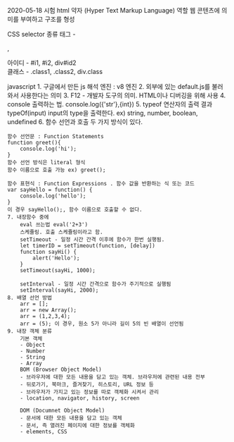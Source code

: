 2020-05-18 시험
html
    약자 (Hyper Text Markup Language)
    역할
    웹 콘텐츠에 의미를 부여하고 구조를 형성

CSS
    selector 종류
    태그 - <p>,<div>
    아이디 - #i1, #i2, div#id2
    <div id='id2'>
    클래스 - .class1, .class2, div.class
    <p class="class1">

javascript
    1. 구글에서 만든 js 해석 엔진 : v8 엔진
    2. 외부에 있는 default.js를 불러와서 사용한다는 의미 
    3. F12 - 개발자 도구의 의미. HTML이나 디버깅을 위해 사용
    4. console 출력하는 법. console.log({'str'},{int})
    5. typeof 연산자의 출력 결과
    typeOf(input) input의 type을 출력한다.
    ex) string, number, boolean, undefined
    6. 함수 선언과 호출
    두 가지 방식이 있다. 

    함수 선언문 : Function Statements
    function greet(){
        console.log('hi');
    } 
    함수 선언 방식은 literal 형식
    함수 이름으로 호출 가능 ex) greet();

    함수 표현식 : Function Expressions . 함수 값을 반환하는 식 또는 코드
    var sayHello = function() {
        console.log('hello');
    }
    이 경우 sayHello();, 함수 이름으로 호출할 수 없다.
    7. 내장함수 중에 
        eval 쓰는법 eval('2+3')
        스케쥴링. 호출 스케쥴링이라고 함.
        setTimeout - 일정 시간 간격 이후에 함수가 한번 실행됨. 
        let timerID = setTimeout(function, [delay])
        function sayHi() {
            alert('Hello');
        }
        setTimeout(sayHi, 1000);

        setInterval - 일정 시간 간격으로 함수가 주기적으로 실행됨
        setInterval(sayHi, 2000);
    8. 배열 선언 방법
        arr = [];
        arr = new Array();
        arr = (1,2,3,4);
        arr = (5); 이 경우, 원소 5가 아니라 길이 5의 빈 배열이 선언됨
    9. 내장 객체 분류
        기본 객체
        - Object
        - Number
        - String
        - Array
        BOM (Browser Object Model)
        - 브라우저에 대한 모든 내용을 담고 있는 객체. 브라우저에 관련된 내용 전부
        - 뒤로가기, 북마크, 즐겨찾기, 히스토리, URL 정보 등
        - 브라우저가 가지고 있는 정보를 따로 객체화 시켜서 관리
        - location, navigator, history, screen

        DOM (Documnet Object Model)
        - 문서에 대한 모든 내용을 담고 있는 객체
        - 문서, 즉 열려진 페이지에 대한 정보를 객체화
        - elements, CSS
    